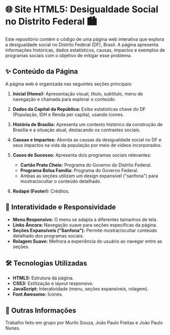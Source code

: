# 🌐 Site HTML5: Desigualdade Social no Distrito Federal 🏙️

Este repositório contém o código de uma página web interativa que explora a desigualdade social no Distrito Federal (DF), Brasil. A página apresenta informações históricas, dados estatísticos, causas, impactos e exemplos de programas sociais com o objetivo de mitigar esse problema.

## ✨ Conteúdo da Página

A página web é organizada nas seguintes seções principais:

1.  **Inicial (Home):** Apresentação visual, título, subtítulo, menu de navegação e chamada para explorar o conteúdo.

2.  **Dados da Capital da República:** Exibe estatísticas chave do DF (População, IDH e Renda per capita), usando ícones.

3.  **História de Brasília:** Apresenta um contexto histórico da construção de Brasília e a situação atual, destacando os contrastes sociais.

4.  **Causas e Impactos:** Aborda as causas da desigualdade social no DF e seus impactos na vida da população por meio de vídeos incorporados.

5.  **Casos de Sucesso:** Apresenta dois programas sociais relevantes:
    *   **Cartão Prato Cheio:** Programa do Governo do Distrito Federal.
    *   **Programa Bolsa Família:** Programa do Governo Federal.
    *   Ambas as seções utilizam um design expansível ("sanfona") para mostrar/ocultar o conteúdo detalhado.

6.  **Rodapé (Footer):** Créditos.

## 🚀 Interatividade e Responsividade

*   **Menu Responsivo:** O menu se adapta a diferentes tamanhos de tela.
*   **Links Âncora:** Navegação suave para seções específicas da página.
*   **Seções Expansíveis ("Sanfona"):** Permite mostrar/ocultar conteúdo detalhado dos programas sociais.
*   **Rolagem Suave:** Melhora a experiência do usuário ao navegar entre as seções.

## 🛠️ Tecnologias Utilizadas

*   **HTML5:** Estrutura da página.
*   **CSS3:** Estilização e layout responsivo.
*   **JavaScript:** Interatividade (menu, seções expansíveis, rolagem).
*   **Font Awesome:** Ícones.

## 📜 Outras Informações
Trabalho feito em grupo por Murilo Souza, João Paulo Freitas e João Paulo Nunes.
